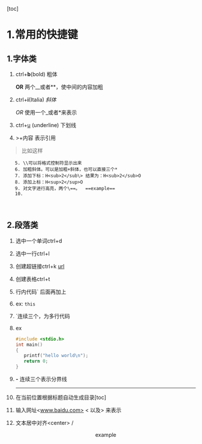 [toc]



# 1.常用的快捷键

## 	1.字体类

   1. ctrl+**b**(bold)   粗体

      __OR__ 两个__或者**，使中间的内容加粗

   2. ctrl+**i**(Italia)   *斜体* 

      _OR_ 使用一个_或者*来表示

   3. ctrl+<u>u</u> (underline) 下划线

   4. \>+内容 表示引用

> 比如这样

       5. \\可以将格式控制符显示出来
       6. 加粗斜体。可以是加粗+斜体，也可以直接三个*
       7. 添加下标：H<sub>2</sub\> 结果为：H<sub>2</sub>O
       8. 添加上标：H<sup>2</sup>O
       9. 对文字进行高亮，两个\==。  ==example==
       10. 

​	

## 	2.段落类

1. 选中一个单词ctrl+d

  2. 选中一行ctrl+l

  3. 创建超链接ctrl+k   [url](https://www.baidu.com)

  4. 创建表格ctrl+t

  5. 行内代码\`  后面再加上 

  6. ex: `this` 

  7. \`连续三个，为多行代码

  8. ex

     ```c
     #include <stdio.h>
     int main()
     {
     	printf("hello world\n");
     	return 0;
     }
     ```

     

  9. **\-** 连续三个表示分界线

     ---

     

  10. 在当前位置根据标题自动生成目录[toc]

  11. 输入网址<www.baidu.com> \<  以及\> 来表示

  12. 文本居中对齐\<center> /</center>

      <center>example</center>

      

      


